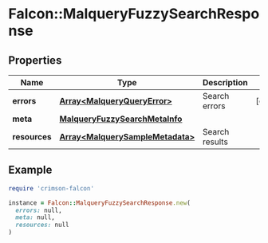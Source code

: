 # Falcon::MalqueryFuzzySearchResponse

## Properties

| Name | Type | Description | Notes |
| ---- | ---- | ----------- | ----- |
| **errors** | [**Array&lt;MalqueryQueryError&gt;**](MalqueryQueryError.md) | Search errors | [optional] |
| **meta** | [**MalqueryFuzzySearchMetaInfo**](MalqueryFuzzySearchMetaInfo.md) |  |  |
| **resources** | [**Array&lt;MalquerySampleMetadata&gt;**](MalquerySampleMetadata.md) | Search results |  |

## Example

```ruby
require 'crimson-falcon'

instance = Falcon::MalqueryFuzzySearchResponse.new(
  errors: null,
  meta: null,
  resources: null
)
```

